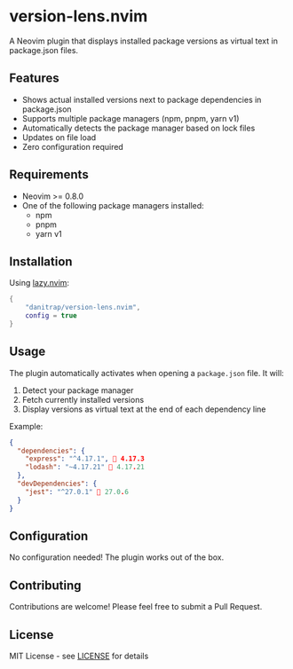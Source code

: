 # version-lens.nvim

A Neovim plugin that displays installed package versions as virtual text in package.json files.

## Features

- Shows actual installed versions next to package dependencies in package.json
- Supports multiple package managers (npm, pnpm, yarn v1)
- Automatically detects the package manager based on lock files
- Updates on file load
- Zero configuration required

## Requirements

- Neovim >= 0.8.0
- One of the following package managers installed:
  - npm
  - pnpm
  - yarn v1

## Installation

Using [lazy.nvim](https://github.com/folke/lazy.nvim):

```lua
{
    "danitrap/version-lens.nvim",
    config = true
}
```

## Usage

The plugin automatically activates when opening a `package.json` file. It will:

1. Detect your package manager
2. Fetch currently installed versions
3. Display versions as virtual text at the end of each dependency line

Example:

```json
{
  "dependencies": {
    "express": "^4.17.1",  4.17.3
    "lodash": "~4.17.21"  4.17.21
  },
  "devDependencies": {
    "jest": "^27.0.1"  27.0.6
  }
}
```

## Configuration

No configuration needed! The plugin works out of the box.

## Contributing

Contributions are welcome! Please feel free to submit a Pull Request.

## License

MIT License - see [LICENSE](LICENSE) for details
